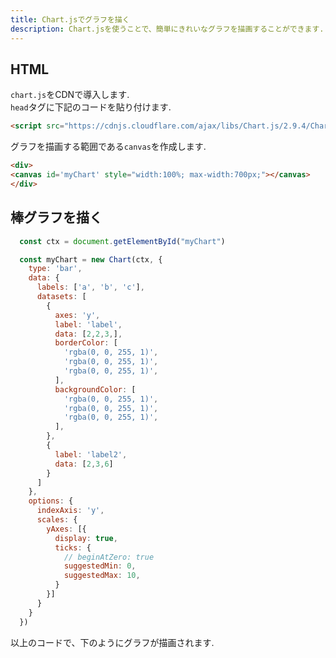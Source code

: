 ```yaml
---
title: Chart.jsでグラフを描く
description: Chart.jsを使うことで、簡単にきれいなグラフを描画することができます.
---
```


## HTML

`chart.js`をCDNで導入します.  
`head`タグに下記のコードを貼り付けます.  
```html
<script src="https://cdnjs.cloudflare.com/ajax/libs/Chart.js/2.9.4/Chart.js"></script>

```

グラフを描画する範囲である`canvas`を作成します.  
```html
<div>
<canvas id='myChart' style="width:100%; max-width:700px;"></canvas>
</div>
```

## 棒グラフを描く

```js
  const ctx = document.getElementById("myChart")

  const myChart = new Chart(ctx, {
    type: 'bar',
    data: {
      labels: ['a', 'b', 'c'],
      datasets: [
        {
          axes: 'y', 
          label: 'label',
          data: [2,2,3,],
          borderColor: [
            'rgba(0, 0, 255, 1)',
            'rgba(0, 0, 255, 1)',
            'rgba(0, 0, 255, 1)',
          ], 
          backgroundColor: [
            'rgba(0, 0, 255, 1)',
            'rgba(0, 0, 255, 1)',
            'rgba(0, 0, 255, 1)',
          ],
        },
        {
          label: 'label2', 
          data: [2,3,6]
        }
      ]
    },
    options: {
      indexAxis: 'y',
      scales: {
        yAxes: [{
          display: true,
          ticks: {
            // beginAtZero: true
            suggestedMin: 0,
            suggestedMax: 10,
          }
        }]
      }
    }
  })
```

以上のコードで、下のようにグラフが描画されます.  



  <script src="https://cdnjs.cloudflare.com/ajax/libs/Chart.js/2.9.4/Chart.js"></script>

<div>
  <canvas id='myChart' style="width: 100%;max-width:700px;"></canvas>
</div>
<script>
    const ctx = document.getElementById("myChart")

  const myChart = new Chart(ctx, {
    type: 'bar',
    data: {
      labels: ['a', 'b', 'c'],
      datasets: [
        {
          axes: 'y', 
          label: 'label',
          data: [2,2,3,],
          borderColor: [
            'rgba(0, 0, 255, 1)',
            'rgba(0, 0, 255, 1)',
            'rgba(0, 0, 255, 1)',
          ], 
          backgroundColor: [
            'rgba(0, 0, 255, 1)',
            'rgba(0, 0, 255, 1)',
            'rgba(0, 0, 255, 1)',
          ],
        },
        {
          label: 'label2', 
          data: [2,3,6]
        }
      ]
    },
    options: {
      indexAxis: 'y',
      scales: {
        yAxes: [{
          display: true,
          ticks: {
            // beginAtZero: true
            suggestedMin: 0,
            suggestedMax: 10,
          }
        }]
      }
    }
  })
</script>